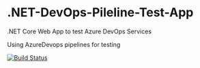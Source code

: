 # .NET-DevOps-Pileline-Test-App
.NET Core Web App to test Azure DevOps Services

Using AzureDevops pipelines for testing

[![Build Status](https://dev.azure.com/nickpurington/DevOps%20Testing/_apis/build/status/NSPurington..NET-DevOps-Pileline-Test-App?branchName=master)](https://dev.azure.com/nickpurington/DevOps%20Testing/_build/latest?definitionId=2&branchName=master)
